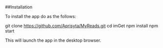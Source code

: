 ##Installation

To install the app do as the follows:

git clone https://github.com/Aprisyta/MyReads.git
cd imGet
npm install
npm start

This will launch the app in the desktop browser.
